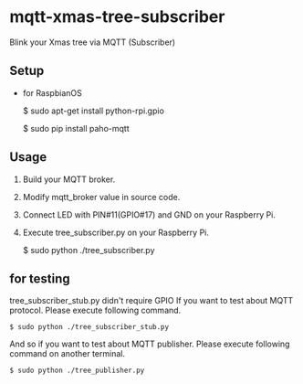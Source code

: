 # mqtt-xmas-tree-subscriber
Blink your Xmas tree via MQTT (Subscriber)

## Setup

- for RaspbianOS

    $ sudo apt-get install python-rpi.gpio

    $ sudo pip install paho-mqtt

## Usage
1. Build your MQTT broker.
2. Modify mqtt_broker value in source code.
3. Connect LED with PIN#11(GPIO#17) and GND on your Raspberry Pi.
4. Execute tree_subscriber.py on your Raspberry Pi.

    $ sudo python ./tree_subscriber.py

## for testing
tree_subscriber_stub.py didn't require GPIO
If you want to test about MQTT protocol. Please execute following command.

    $ sudo python ./tree_subscriber_stub.py

And so if you want to test about MQTT publisher. Please execute following command on another terminal.

    $ sudo python ./tree_publisher.py
